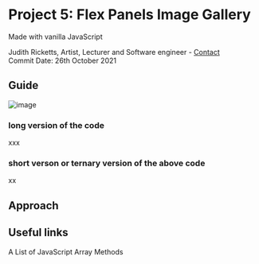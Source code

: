 ##
# Project 5: Flex Panels Image Gallery
Made with vanilla JavaScript

Judith Ricketts, Artist, Lecturer and Software engineer - [Contact](https://lovespictures.com/)  
Commit Date: 26th October 2021

## Guide

<!-- Javascript array methods are arrays forming a data structure containing list of elements which store multiple values in a single variable. The strength of JavaScript arrays lies in the array methods which are built-in functions we can apply to our arrays.  Each method has a unique function that performs a change or calculation to our array, saving having to write common functions from scratch. -->

![image](https://res.cloudinary.com/practicaldev/image/fetch/s--JCmxZtaZ--/c_imagga_scale,f_auto,fl_progressive,h_420,q_auto,w_1000/https://dev-to-uploads.s3.amazonaws.com/uploads/articles/r82p7z3s8298vijf2guh.jpg)

<!-- elements -->
### long version of the code 
 xxx
<!-- elements -->
<!-- elements -->
### short verson or ternary version of the above code 
   xx
<!-- elements -->    
    
## Approach

<!-- To use arrays to sortcut operations -->
 
## Useful links
<!-- * [The JavaScript Array](https://developer.mozilla.org/en-US/docs/Web/JavaScript/Reference/Global_Objects/Array) 
* [The JavaScript Array Handbook](https://www.freecodecamp.org/news/the-javascript-array-handbook/) 
* [A List of JavaScript Array Methods](https://medium.com/@mandeepkaur1/a-list-of-javascript-array-methods-145d09dd19a0)  -->


A List of JavaScript Array Methods
<!-- guide  https://github.com/nitishdayal/JavaScript30 -->
<!-- formatting read.me https://docs.github.com/en/github/writing-on-github/getting-started-with-writing-and-formatting-on-github/basic-writing-and-formatting-syntax -->
